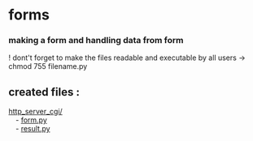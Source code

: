 # forms

### making a form and handling data from form

! dont't forget to make the files readable and executable by all users
	-> chmod 755 filename.py

created files :
---------------
[http_server_cgi/](https://github.com/Geoffrey-Carpentier/formation_python/tree/main/http_server_cgi)
<br/>&emsp;- [form.py](https://github.com/Geoffrey-Carpentier/formation_python/blob/main/http_server_cgi/form.py)
<br/>&emsp;- [result.py](https://github.com/Geoffrey-Carpentier/formation_python/blob/main/http_server_cgi/result.py)


